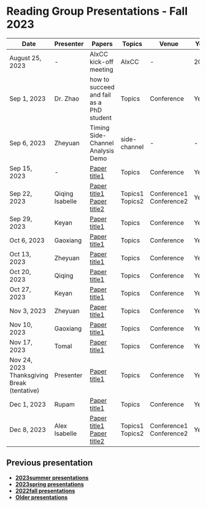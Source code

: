 # Reading Group Presentations - Fall 2023
| Date         | Presenter | Papers                                                                                                                       | Topics                          | Venue              | Year            | Recording     | Slides     |
|--------------|-----------|------------------------------------------------------------------------------------------------------------------------------|---------------------------------|--------------------|-----------------|-----------|--------|
|August 25, 2023| - | AIxCC kick-off meeting | AIxCC | - | 2023 | [Recording](link) | [Slides](link) |
|Sep 1, 2023| Dr. Zhao | how to succeed and fail as a PhD student | Topics | Conference | Year | [Recording1](link) | [Slides](link) |
|Sep 6, 2023| Zheyuan | Timing Side-Channel Analysis Demo | side-channel | - | - | [Recording](https://buffalo.zoom.us/rec/share/l19dLOffwguSP0XAF8pgSbo8USgj-lyvZ8CEjG23MZJfsZ_TXw3dar18Eb0E2vN6.cZGScEwn-T-4kBb4?startTime=1694025177000) | [Code](https://github.com/newaetech/chipwhisperer-jupyter/blob/master/courses/sca101/Lab%202_1B%20-%20Power%20Analysis%20for%20Password%20Bypass%20(MAIN).ipynb) |
|Sep 15, 2023| - | [Paper title1](link) | Topics | Conference | Year | [Recording1](link) | [Slides](link) |
|Sep 22, 2023| Qiqing <br> Isabelle | [Paper title1](link) <br> [Paper title2](Link) | Topics1 <br> Topics2 | Conference1 <br> Conference2 | Year|[Recording1](link) | [Slides](link) |
|Sep 29, 2023| Keyan | [Paper title1](link) | Topics | Conference | Year | [Recording1](link) | [Slides](link) |
|Oct 6, 2023| Gaoxiang | [Paper title1](link) | Topics | Conference | Year | [Recording1](link) | [Slides](link) |
|Oct 13, 2023| Zheyuan | [Paper title1](link) | Topics | Conference | Year | [Recording1](link) | [Slides](link) |
|Oct 20, 2023| Qiqing | [Paper title1](link) | Topics | Conference | Year | [Recording1](link) | [Slides](link) |
|Oct 27, 2023| Keyan | [Paper title1](link) | Topics | Conference | Year | [Recording1](link) | [Slides](link) |
|Nov 3, 2023| Zheyuan | [Paper title1](link) | Topics | Conference | Year | [Recording1](link) | [Slides](link) |
|Nov 10, 2023| Gaoxiang | [Paper title1](link) | Topics | Conference | Year | [Recording1](link) | [Slides](link) |
|Nov 17, 2023| Tomal | [Paper title1](link) | Topics | Conference | Year | [Recording1](link) | [Slides](link) |
|Nov 24, 2023 Thanksgiving Break (tentative) | Presenter | [Paper title1](link) | Topics | Conference | Year | [Recording1](link) | [Slides](link) |
|Dec 1, 2023| Rupam | [Paper title1](link) | Topics | Conference | Year | [Recording1](link) | [Slides](link) |
|Dec 8, 2023| Alex <br> Isabelle | [Paper title1](link) <br> [Paper title2](Link) | Topics1 <br> Topics2 | Conference1 <br> Conference2 | Year|||


## Previous presentation
- **[2023summer presentations](history/2023summer.md)**
- **[2023spring presentations](history/2023spring.md)**
- **[2022fall presentations](history/2022fall.md)**
- **[Older presentations](history/History.md)**
